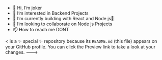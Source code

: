 - 👋 Hi, I’m joker
- 👀 I’m interested in Backend Projects
- 🌱 I’m currently building with React and Node js🛑
- 💞️ I’m looking to collaborate on Node js Projects
- 📫 How to reach me DONT

< is a ✨ special ✨ repository because its `README.md` (this file) appears on your GitHub profile.
You can click the Preview link to take a look at your changes.
--->
